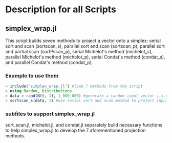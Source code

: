 # Description for all Scripts

## simplex_wrap.jl

This script builds seven methods to project a vector onto a simplex: serial sort and scan (sortscan_s), parallel sort and scan (sortscan_p), parallel sort and partial scan (sortPscan_p), serial Michelot's method (michelot_s),
parallel Michelot's method (michelot_p), serial Condat's method (condat_s), and parallel Condat's method (condat_p).

### Example to use them

```julia
> include("simplex_wrap.jl") #load 7 methods from the script
> using Random, Distributions
> data = rand(N(0, 1), 1_000_000) #generate a random input vector i.i.d. $N(0, 1)$ with size of $10^6$
> sortscan_s(data, 1) #use serial sort and scan method to project input vector data onto a simplex with scaling factor 1
```

### subfiles to support simplex_wrap.jl

sort_scan.jl, michelot.jl, and condat.jl separately build necessary functions to help simplex_wrap.jl to develop the 7 aforementioned projection methods.
